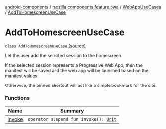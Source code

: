 [android-components](../../../index.md) / [mozilla.components.feature.pwa](../../index.md) / [WebAppUseCases](../index.md) / [AddToHomescreenUseCase](./index.md)

# AddToHomescreenUseCase

`class AddToHomescreenUseCase` [(source)](https://github.com/mozilla-mobile/android-components/blob/master/components/feature/pwa/src/main/java/mozilla/components/feature/pwa/WebAppUseCases.kt#L34)

Let the user add the selected session to the homescreen.

If the selected session represents a Progressive Web App, then the
manifest will be saved and the web app will be launched based on the
manifest values.

Otherwise, the pinned shortcut will act like a simple bookmark for the site.

### Functions

| Name | Summary |
|---|---|
| [invoke](invoke.md) | `operator suspend fun invoke(): `[`Unit`](https://kotlinlang.org/api/latest/jvm/stdlib/kotlin/-unit/index.html) |
